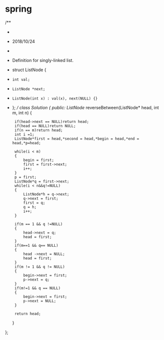 # spring
/**

 *     
 *   2018/10/24
 *
 * Definition for singly-linked list.
 * struct ListNode {
 *     int val;
 *     ListNode *next;
 *     ListNode(int x) : val(x), next(NULL) {}
 * };
 */
class Solution {
public:
    ListNode* reverseBetween(ListNode* head, int m, int n) {
        
        if(head->next == NULL)return head;
        if(head == NULL)return NULL;
        if(n == m)return head;
        int i =1;
        ListNode*first = head,*second = head,*begin = head,*end = head,*p=head;
        
        while(i < m)
        {
            begin = first;
            first = first->next;
            i++;
        }
        p = first;
        ListNode*q = first->next;
        while(i < n&&q!=NULL)
        {
            ListNode*h = q->next;
            q->next = first;
            first = q;
            q = h;
            i++;
        }
        
        if(m == 1 && q !=NULL)
        {
            head->next = q;
            head = first;
        }
        if(m==1 && q== NULL)
        {
            head ->next = NULL;
            head = first;
        }
        if(m != 1 && q != NULL)
        {
            begin->next = first;
            p->next = q;
        }
        if(m!=1 && q == NULL)
        {
            begin->next = first;
            p->next = NULL;
        }
    
        return head;
    }
    
};
